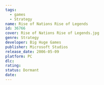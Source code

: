 ```yaml
---
tags:
  - games
  - Strategy
name: Rise of Nations Rise of Legends
id: 36766
cover: Rise of Nations Rise of Legends.jpg
genre: Strategy
developer: Big Huge Games
publisher: Microsoft Studios
release_date: 2006-05-09
platform: PC
dlc: 
rating: 
status: Dormant
date:
---
```

